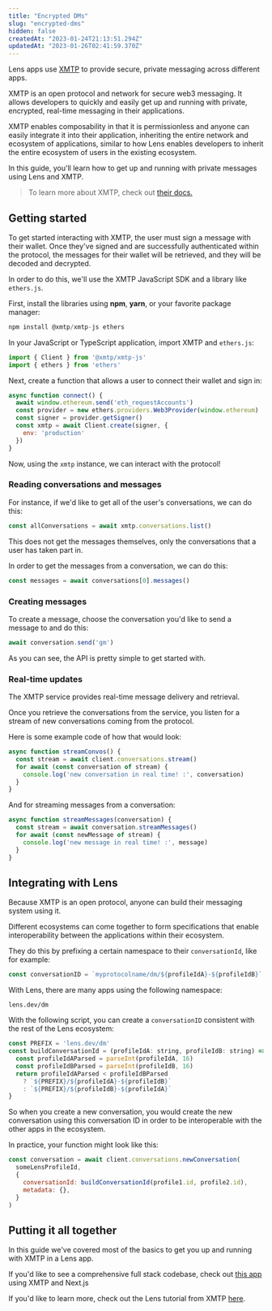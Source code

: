 ```yaml
---
title: "Encrypted DMs"
slug: "encrypted-dms"
hidden: false
createdAt: "2023-01-24T21:13:51.294Z"
updatedAt: "2023-01-26T02:41:59.370Z"
---
```

Lens apps use [XMTP](https://xmtp.org/) to provide secure, private messaging across different apps.

XMTP is an open protocol and network for secure web3 messaging. It allows developers to quickly and easily get up and running with private, encrypted, real-time messaging in their applications.

XMTP enables composability in that it is permissionless and anyone can easily integrate it into their application, inheriting the entire network and ecosystem of applications, similar to how Lens enables developers to inherit the entire ecosystem of users in the existing ecosystem.

In this guide, you'll learn how to get up and running with private messages using Lens and XMTP.

>  To learn more about XMTP, check out [their docs.](https://xmtp.org/)

## Getting started

To get started interacting with XMTP, the user must sign a message with their wallet. Once they've signed and are successfully authenticated within the protocol, the messages for their wallet will be retrieved, and they will be decoded and decrypted.

In order to do this, we'll use the XMTP JavaScript SDK and a library like `ethers.js`.

First, install the libraries using **npm**, **yarn**, or your favorite package manager:

```javascript
npm install @xmtp/xmtp-js ethers
```

In your JavaScript or TypeScript application, import XMTP and `ethers.js`:

```javascript
import { Client } from '@xmtp/xmtp-js'
import { ethers } from 'ethers'
```

Next, create a function that allows a user to connect their wallet and sign in:

```javascript
async function connect() {
  await window.ethereum.send('eth_requestAccounts')
  const provider = new ethers.providers.Web3Provider(window.ethereum)
  const signer = provider.getSigner()
  const xmtp = await Client.create(signer, {
    env: 'production'
  })
}
```



Now, using the `xmtp` instance, we can interact with the protocol!

### Reading conversations and messages

For instance, if we'd like to get all of the user's conversations, we can do this:

```javascript
const allConversations = await xmtp.conversations.list()
```



This does not get the messages themselves, only the conversations that a user has taken part in.

In order to get the messages from a conversation, we can do this:

```javascript
const messages = await conversations[0].messages()
```



### Creating messages

To create a message, choose the conversation you'd like to send a message to and do this:

```javascript
await conversation.send('gm')
```



As you can see, the API is pretty simple to get started with.

### Real-time updates

The XMTP service provides real-time message delivery and retrieval.

Once you retrieve the conversations from the service, you listen for a stream of new conversations coming from the protocol.

Here is some example code of how that would look:

```javascript
async function streamConvos() {
  const stream = await client.conversations.stream()
  for await (const conversation of stream) {
    console.log('new conversation in real time! :', conversation)
  }
}
```



And for streaming messages from a conversation:

```javascript
async function streamMessages(conversation) {
  const stream = await conversation.streamMessages()
  for await (const newMessage of stream) {
    console.log('new message in real time! :', message)
  } 
}
```



## Integrating with Lens

Because XMTP is an open protocol, anyone can build their messaging system using it.

Different ecosystems can come together to form specifications that enable interoperability between the applications within their ecosystem.

They do this by prefixing a certain namespace to their `conversationId`, like for example:

```javascript
const conversationID = `myprotocolname/dm/${profileIdA}-${profileIdB}`
```



With Lens, there are many apps using the following namespace:

```
lens.dev/dm
```



With the following script, you can create a `conversationID` consistent with the rest of the Lens ecosystem:

```javascript
const PREFIX = 'lens.dev/dm'
const buildConversationId = (profileIdA: string, profileIdB: string) => {
  const profileIdAParsed = parseInt(profileIdA, 16)
  const profileIdBParsed = parseInt(profileIdB, 16)
  return profileIdAParsed < profileIdBParsed
    ? `${PREFIX}/${profileIdA}-${profileIdB}`
    : `${PREFIX}/${profileIdB}-${profileIdA}`
}
```



So when you create a new conversation, you would create the new conversation using this conversation ID in order to be interoperable with the other apps in the ecosystem.

In practice, your function might look like this:

```javascript
const conversation = await client.conversations.newConversation(
  someLensProfileId,
  {
    conversationId: buildConversationId(profile1.id, profile2.id),
    metadata: {},
  }
)
```



## Putting it all together

In this guide we've covered most of the basics to get you up and running with XMTP in a Lens app.

If you'd like to see a comprehensive full stack codebase, check out [this app ](https://github.com/dabit3/xmtp-chat-app-nextjs)using XMTP and Next.js

If you'd like to learn more, check out the Lens tutorial from XMTP [here](https://xmtp.org/docs/client-sdk/javascript/tutorials/build-key-xmtp-chat-features-in-a-lens-app).